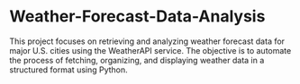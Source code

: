# Weather-Forecast-Data-Analysis
This project focuses on retrieving and analyzing weather forecast data for major U.S. cities using the WeatherAPI service. The objective is to automate the process of fetching, organizing, and displaying weather data in a structured format using Python.
